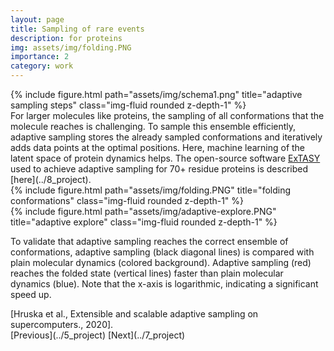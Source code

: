 ```yaml
---
layout: page
title: Sampling of rare events 
description: for proteins
img: assets/img/folding.PNG
importance: 2
category: work
---
```

<div class="row justify-content-sm-center">
    <div class="col-sm-5 mt-3 mt-md-0">
        {% include figure.html path="assets/img/schema1.png" title="adaptive sampling steps" class="img-fluid rounded z-depth-1" %}
    </div>

</div>
For larger molecules like proteins, the sampling of all conformations that the molecule reaches is challenging. To sample this ensemble efficiently, adaptive sampling stores the already sampled conformations and iteratively adds data points at the optimal positions. Here, machine learning of the latent space of protein dynamics helps. The open-source software <a href="https://github.com/ClementiGroup/ExTASY/">ExTASY</a> used to achieve adaptive sampling for 70+ residue proteins is described [here](../8_project). 


<div class="row justify-content-sm-center">
    <div class="col-sm-6 mt-3 mt-md-0">
        {% include figure.html path="assets/img/folding.PNG" title="folding conformations" class="img-fluid rounded z-depth-1" %}
    </div>
    <div class="col-sm-6 mt-3 mt-md-0">
        {% include figure.html path="assets/img/adaptive-explore.PNG" title="adaptive explore" class="img-fluid rounded z-depth-1" %}
    </div>
</div>

To validate that adaptive sampling reaches the correct ensemble of conformations, adaptive sampling (black diagonal lines) is compared with plain molecular dynamics (colored background). Adaptive sampling (red) reaches the folded state (vertical lines) faster than plain molecular dynamics (blue). Note that the x-axis is logarithmic, indicating a significant speed up. 
<div class="caption">[Hruska et al., Extensible and scalable adaptive sampling on supercomputers., 2020].
</div>
[Previous](../5_project)  [Next](../7_project)
